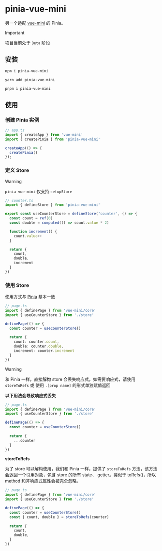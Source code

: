 # pinia-vue-mini

另一个适配 [vue-mini](https://github.com/vue-mini/vue-mini) 的 Pinia。

> [!IMPORTANT]
> 项目当前处于 `Beta` 阶段

## 安装

```bash
npm i pinia-vue-mini
```

```bash
yarn add pinia-vue-mini
```

```bash
pnpm i pinia-vue-mini
```

## 使用

### 创建 Pinia 实例

```ts
// app.ts
import { createApp } from 'vue-mini'
import { createPinia } from 'pinia-vue-mini'

createApp(() => {
  createPinia()
});
```

### 定义 Store

> [!WARNING]
> `pinia-vue-mini` 仅支持 `setupStore`

```ts
// counter.ts
import { defineStore } from 'pinia-vue-mini'

export const useCounterStore = defineStore('counter', () => {
  const count = ref(0)
  const double = computed(() => count.value * 2)

  function increment() {
    count.value++
  }

  return { 
    count, 
    double, 
    increment 
  }
})
```

### 使用 Store

使用方式与 [Pinia](https://pinia.vuejs.org/) 基本一致

```ts
// page.ts
import { definePage } from 'vue-mini/core'
import { useCounterStore } from './store'

definePage(() => {
  const counter = useCounterStore()
  
  return {
    count: counter.count,
    double: counter.double,
    increment: counter.increment
  }
})
```

> [!WARNING]
> 和 Pinia 一样，直接解构 store 会丢失响应式，如需要响应式，请使用 `storeToRefs` 或 使用 `.[prop name]` 的形式单独赋值返回

**以下用法会导致响应式丢失**

```ts
// page.ts
import { definePage } from 'vue-mini/core'
import { useCounterStore } from './store'

definePage(() => {
  const counter = useCounterStore()
  
  return {
    ...counter  
  }
})
```

**storeToRefs**

为了 store 可以解构使用，我们和 Pinia 一样，提供了 `storeToRefs` 方法，该方法会返回一个引用对象，包含 store 的所有 state、 getter。类似于 toRefs()，所以 method 和非响应式属性会被完全忽略。

```ts
// page.ts
import { definePage } from 'vue-mini/core'
import { useCounterStore } from './store'

definePage(() => {
  const counter = useCounterStore()
  const { count, double } = storeToRefs(counter)
  
  return {
    count,
    double,
  }
})
```


